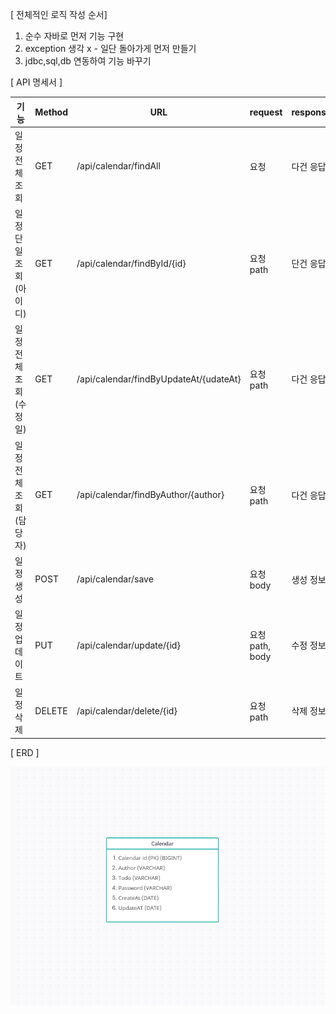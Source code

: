 [ 전체적인 로직 작성 순서]
1. 순수 자바로 먼저 기능 구현
2. exception 생각 x - 일단 돌아가게 먼저 만들기
3. jdbc,sql,db 연동하여 기능 바꾸기

[ API 명세서 ]

| 기능 | Method | URL | request | response | 상태코드 |
| --- | --- | --- | --- | --- | --- |
| 일정 전체 조회 | GET | /api/calendar/findAll | 요청 | 다건 응답 | 200: 정상조회 |
| 일정 단일 조회 (아이디) | GET | /api/calendar/findById/{id} | 요청 path | 단건 응답 | 200: 정상조회 |
| 일정 전체 조회 (수정일) | GET | /api/calendar/findByUpdateAt/{udateAt} | 요청 path | 다건 응답 | 200: 정상조회 |
| 일정 전체 조회 (담당자) | GET | /api/calendar/findByAuthor/{author} | 요청 path | 다건 응답 | 200: 정상조회 |
| 일정 생성 | POST | /api/calendar/save | 요청 body | 생성 정보 | 200: 정상등록 |
| 일정 업데이트 | PUT | /api/calendar/update/{id} | 요청 path, body | 수정 정보 | 200: 정상수정 |
| 일정 삭제 | DELETE | /api/calendar/delete/{id} | 요청 path | 삭제 정보 | 200: 정상삭제 |

[ ERD ]

![img.png](img.png)